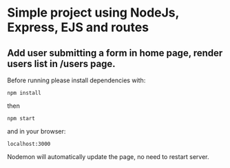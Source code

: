 # Simple project using NodeJs, Express, EJS and routes

## Add user submitting a form in home page, render users list in /users page.

Before running please install dependencies with: 

` npm install `

then

`npm start`

and in your browser:

`localhost:3000`

Nodemon will automatically update the page, no need to restart server. 

